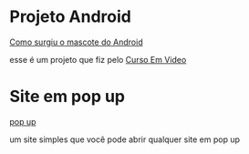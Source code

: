 <h1>Projeto Android</h1>
<a href="https://nekolacat.github.io/projeto-android/">Como surgiu o mascote do Android</a>
<p>esse é um projeto que fiz pelo <a href="https://youtube.com/cursoemvideo" target="_blank">Curso Em Video</a></p>

<h1>Site em pop up</h1>
<a href="https://nekolacat.github.io/site-em-pop-up/">pop up</a>
<p>um site simples que você pode abrir qualquer site em pop up</p>